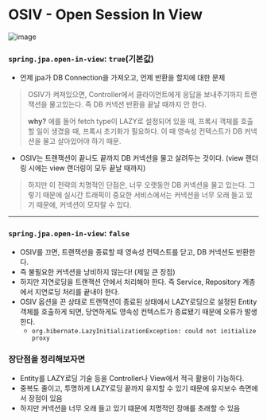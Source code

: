 # OSIV - Open Session In View

![image](https://github.com/Longstick0/TIL/assets/69510442/20bd820d-ea72-4580-b167-2a0ea45c2164)

### ```spring.jpa.open-in-view```: ```true```(기본값)

- 언제 jpa가 DB Connection을 가져오고, 언제 반환을 할지에 대한 문제

> OSIV가 켜져있으면, Controller에서 클라이언트에게 응답을 보내주기까지 트랜잭션을 물고있는다. 즉 DB 커넥션 반환을 끝날 때까지 안 한다.
> 
> **why?** 에를 들어 fetch type이 LAZY로 설정되어 있을 때, 프록시 객체를 호출할 일이 생겼을 때, 프록시 초기화가 필요하다. 이 때 영속성 컨텍스트가 DB 커넥션을 물고 살아있어야 하기 때문.

- OSIV는 트랜잭션이 끝나도 끝까지 DB 커넥션을 물고 살려두는 것이다. (view 랜더링 시에는 view 랜더링이 모두 끝날 때까지)

> 하지만 이 전략의 치명적인 단점은, 너무 오랫동안 DB 커넥션을 물고 있는다. 그렇기 때문에 실시간 트래픽이 중요한 서비스에서는 커넥션을 너무 오래 들고 있기 때문에, 커넥션이 모자랄 수 있다.

---
### ```spring.jpa.open-in-view```: ```false```
- OSIV를 끄면, 트랜잭션을 종료할 때 영속성 컨텍스트를 닫고, DB 커넥션도 반환한다.
- 즉 불필요한 커넥션을 낭비하지 않는다! (제일 큰 장점)
- 하지만 지연로딩을 트랜잭션 안에서 처리해야 한다. 즉 Service, Repository 계층에서 지연로딩 처리를 끝내야 한다.
- OSIV 옵션을 끈 상태로 트랜잭션이 종료된 상태에서 LAZY로딩으로 설정된 Entity 객체를 호출하게 되면, 당연하게도 영속성 컨텍스트가 종료됐기 때문에 오류가 발생한다.
  - ```org.hibernate.LazyInitializationException: could not initialize proxy```

### 장단점을 정리해보자면
- Entity를 LAZY로딩 기술 등을 Controller나 View에서 적극 활용이 가능하다.
- 중복도 줄이고, 투명하게 LAZY로딩 끝까지 유지할 수 있기 때문에 유지보수 측면에서 장점이 있음
- 하지만 커넥션을 너무 오래 들고 있기 떄문에 치명적인 장애를 초래할 수 있음


